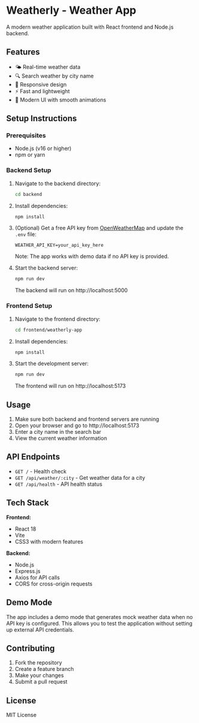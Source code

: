 # Weatherly - Weather App

A modern weather application built with React frontend and Node.js backend.

## Features

- 🌤️ Real-time weather data
- 🔍 Search weather by city name
- 📱 Responsive design
- ⚡ Fast and lightweight
- 🎨 Modern UI with smooth animations

## Setup Instructions

### Prerequisites
- Node.js (v16 or higher)
- npm or yarn

### Backend Setup

1. Navigate to the backend directory:
   ```bash
   cd backend
   ```

2. Install dependencies:
   ```bash
   npm install
   ```

3. (Optional) Get a free API key from [OpenWeatherMap](https://openweathermap.org/api) and update the `.env` file:
   ```
   WEATHER_API_KEY=your_api_key_here
   ```
   
   Note: The app works with demo data if no API key is provided.

4. Start the backend server:
   ```bash
   npm run dev
   ```
   
   The backend will run on http://localhost:5000

### Frontend Setup

1. Navigate to the frontend directory:
   ```bash
   cd frontend/weatherly-app
   ```

2. Install dependencies:
   ```bash
   npm install
   ```

3. Start the development server:
   ```bash
   npm run dev
   ```
   
   The frontend will run on http://localhost:5173

## Usage

1. Make sure both backend and frontend servers are running
2. Open your browser and go to http://localhost:5173
3. Enter a city name in the search bar
4. View the current weather information

## API Endpoints

- `GET /` - Health check
- `GET /api/weather/:city` - Get weather data for a city
- `GET /api/health` - API health status

## Tech Stack

**Frontend:**
- React 18
- Vite
- CSS3 with modern features

**Backend:**
- Node.js
- Express.js
- Axios for API calls
- CORS for cross-origin requests

## Demo Mode

The app includes a demo mode that generates mock weather data when no API key is configured. This allows you to test the application without setting up external API credentials.

## Contributing

1. Fork the repository
2. Create a feature branch
3. Make your changes
4. Submit a pull request

## License

MIT License